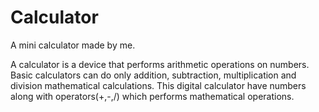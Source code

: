# Calculator
A mini calculator made by me.

A calculator is a device that performs arithmetic operations on numbers. Basic calculators can do only addition, subtraction, multiplication and division mathematical calculations.
This digital calculator have numbers along with operators(+,-,/) which performs mathematical operations.
